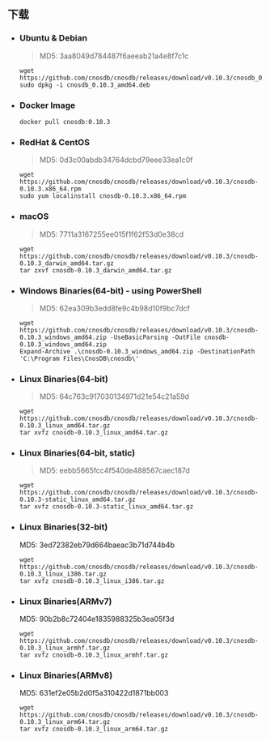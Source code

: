 ## 下载

- ### Ubuntu & Debian

  > MD5: 3aa8049d784487f6aeeab21a4e8f7c1c

   ```shell
   wget https://github.com/cnosdb/cnosdb/releases/download/v0.10.3/cnosdb_0.10.3_amd64.deb
   sudo dpkg -i cnosdb_0.10.3_amd64.deb
   ```

- ### Docker Image

   ```shell
   docker pull cnosdb:0.10.3
   ```

- ### RedHat & CentOS

  > MD5: 0d3c00abdb34764dcbd79eee33ea1c0f

   ```shell
   wget https://github.com/cnosdb/cnosdb/releases/download/v0.10.3/cnosdb-0.10.3.x86_64.rpm
   sudo yum localinstall cnosdb-0.10.3.x86_64.rpm
   ```

- ### macOS

  > MD5: 7711a3167255ee015f1f62f53d0e38cd

   ```shell
   wget https://github.com/cnosdb/cnosdb/releases/download/v0.10.3/cnosdb-0.10.3_darwin_amd64.tar.gz
   tar zxvf cnosdb-0.10.3_darwin_amd64.tar.gz
   ```

- ### Windows Binaries(64-bit) - using PowerShell

  > MD5: 62ea309b3edd8fe9c4b98d10f9bc7dcf

   ```shell
   wget https://github.com/cnosdb/cnosdb/releases/download/v0.10.3/cnosdb-0.10.3_windows_amd64.zip -UseBasicParsing -OutFile cnosdb-0.10.3_windows_amd64.zip
   Expand-Archive .\cnosdb-0.10.3_windows_amd64.zip -DestinationPath 'C:\Program Files\CnosDB\cnosdb\'
   ```

- ### Linux Binaries(64-bit)

  > MD5: 64c763c917030134971d21e54c21a59d

   ```shell
   wget https://github.com/cnosdb/cnosdb/releases/download/v0.10.3/cnosdb-0.10.3_linux_amd64.tar.gz
   tar xvfz cnosdb-0.10.3_linux_amd64.tar.gz
   ```

- ### Linux Binaries(64-bit, static)

  > MD5: eebb5665fcc4f540de488567caec187d

   ```shell
   wget https://github.com/cnosdb/cnosdb/releases/download/v0.10.3/cnosdb-0.10.3-static_linux_amd64.tar.gz
   tar xvfz cnosdb-0.10.3-static_linux_amd64.tar.gz
   ```

- ### Linux Binaries(32-bit)

  MD5: 3ed72382eb79d664baeac3b71d744b4b

   ```shell
   wget https://github.com/cnosdb/cnosdb/releases/download/v0.10.3/cnosdb-0.10.3_linux_i386.tar.gz
   tar xvfz cnosdb-0.10.3_linux_i386.tar.gz
   ```

- ### Linux Binaries(ARMv7)

  MD5: 90b2b8c72404e1835988325b3ea05f3d

   ```shell
   wget https://github.com/cnosdb/cnosdb/releases/download/v0.10.3/cnosdb-0.10.3_linux_armhf.tar.gz
   tar xvfz cnosdb-0.10.3_linux_armhf.tar.gz
   ```

- ### Linux Binaries(ARMv8)

  MD5: 631ef2e05b2d0f5a310422d1871bb003

   ```shell
   wget https://github.com/cnosdb/cnosdb/releases/download/v0.10.3/cnosdb-0.10.3_linux_arm64.tar.gz
   tar xvfz cnosdb-0.10.3_linux_arm64.tar.gz
   ```

